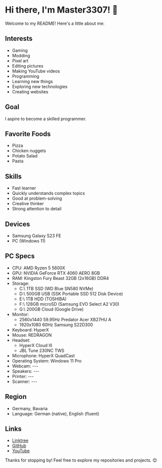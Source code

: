 # Hi there, I'm Master3307! 👋

Welcome to my README! Here's a little about me:

## Interests
- Gaming
- Modding
- Pixel art
- Editing pictures
- Making YouTube videos
- Programming
- Learning new things
- Exploring new technologies
- Creating websites

## Goal
I aspire to become a skilled programmer.

## Favorite Foods
- Pizza
- Chicken nuggets
- Potato Salad
- Pasta

## Skills
- Fast learner
- Quickly understands complex topics
- Good at problem-solving
- Creative thinker
- Strong attention to detail

## Devices
- Samsung Galaxy S23 FE
- PC (Windows 11)

## PC Specs
- CPU: AMD Ryzen 5 5600X
- GPU: NVIDIA GeForce RTX 4060 AERO 8GB
- RAM: Kingston Fury Beast 32GB (2x16GB) DDR4
- Storage:
    - C:\ 1TB SSD (WD Blue SN580 NVMe)
    - D:\ 500GB USB (SSK Portable SSD 512 Disk Device)
    - E:\ 1TB HDD (TOSHIBA)
    - F:\ 128GB microSD (Samsung EVO Select A2 V30)
    - G:\ 200GB Cloud (Google Drive)
- Monitor:
    - 2560x1440 59.95Hz Predator Acer XB27HU A
    - 1920x1080 60Hz Samsung S22D300
- Keyboard: HyperX
- Mouse: REDRAGON
- Headset:
    - HyperX Cloud III
    - JBL Tune 230NC TWS
- Microphone: HyperX QuadCast
- Operating System: Windows 11 Pro
- Webcam: ---
- Speakers: ---
- Printer: ---
- Scanner: ---

## Region
- Germany, Bavaria
- Language: German (native), English (fluent)

## Links
- [Linktree](https://master3307.netlify.app/linktree/)
- [GitHub](https://github.com/Master3307)
- [YouTube](https://www.youtube.com/@Master3307)

Thanks for stopping by! Feel free to explore my repositories and projects. 😊
